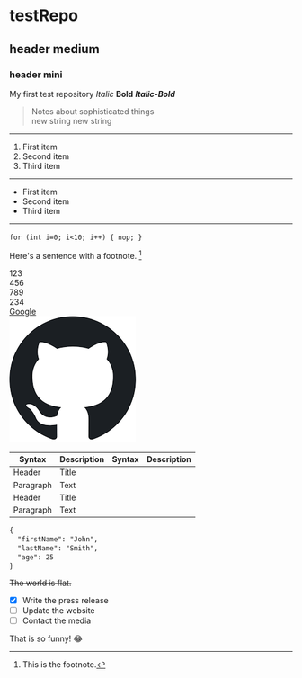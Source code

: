 # testRepo
## header medium
### header mini
My first test repository *Italic* **Bold** ***Italic-Bold***
> Notes about sophisticated things  </br>new string new string
---
1. First item
2. Second item
3. Third item
---
- First item
- Second item
- Third item
---
`for (int i=0; i<10; i++)
{
  nop;
}`

Here's a sentence with a footnote. [^1]

123\
456  
789</br>
234\
[Google](https://www.google.com)\
![github](github.png)  

| Syntax | Description | Syntax | Description |
| ----------- | ----------- |  ----------- |  ----------- |
| Header | Title |
| Paragraph | Text |
| Header | Title |
| Paragraph | Text |

```
{
  "firstName": "John",
  "lastName": "Smith",
  "age": 25
}
```
~~The world is flat.~~

- [x] Write the press release
- [ ] Update the website
- [ ] Contact the media

That is so funny! :joy:

[^1]: This is the footnote.
